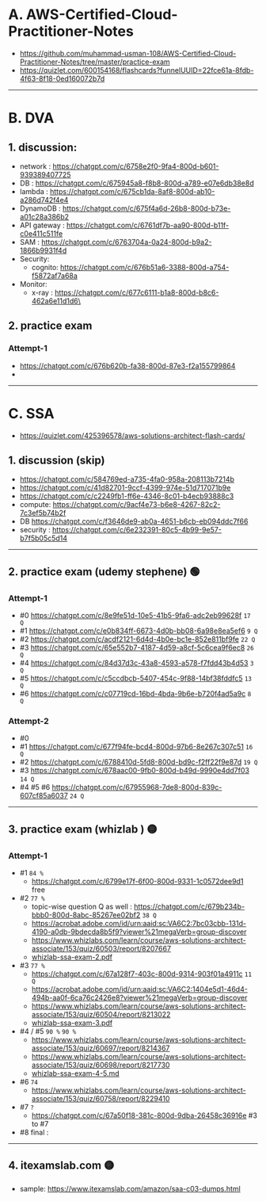 # A. AWS-Certified-Cloud-Practitioner-Notes
- https://github.com/muhammad-usman-108/AWS-Certified-Cloud-Practitioner-Notes/tree/master/practice-exam
- https://quizlet.com/600154168/flashcards?funnelUUID=22fce61a-8fdb-4f63-8f18-0ed160072b7d

---
# B. DVA
## 1. discussion:
- network : https://chatgpt.com/c/6758e2f0-9fa4-800d-b601-939389407725
- DB : https://chatgpt.com/c/675945a8-f8b8-800d-a789-e07e6db38e8d
- lambda : https://chatgpt.com/c/675cb1da-8af8-800d-ab10-a286d742f4e4
- DynamoDB : https://chatgpt.com/c/675f4a6d-26b8-800d-b73e-a01c28a386b2
- API gateway : https://chatgpt.com/c/6761df7b-aa90-800d-b11f-c0e411c511fe
- SAM : https://chatgpt.com/c/6763704a-0a24-800d-b9a2-1866b9931f4d
- Security: 
  - cognito: https://chatgpt.com/c/676b51a6-3388-800d-a754-f5872af7a68a
- Monitor:
  - x-ray : https://chatgpt.com/c/677c6111-b1a8-800d-b8c6-462a6e11d1d6\

## 2. practice exam  
### Attempt-1
- https://chatgpt.com/c/676b620b-fa38-800d-87e3-f2a155799864
- 

---
# C. SSA
- https://quizlet.com/425396578/aws-solutions-architect-flash-cards/

## 1. discussion (skip)
- https://chatgpt.com/c/584769ed-a735-4fa0-958a-208113b7214b
- https://chatgpt.com/c/41d82701-9ccf-4399-974e-51d717071b9e
- https://chatgpt.com/c/c2249fb1-ff6e-4346-8c01-b4ecb93888c3
- compute: https://chatgpt.com/c/9acf4e73-b6e8-4267-82c2-7c3ef5b74b2f
- DB https://chatgpt.com/c/f3646de9-ab0a-4651-b6cb-eb094ddc7f66
- security : https://chatgpt.com/c/6e232391-80c5-4b99-9e57-b7f5b05c5d14

---
## 2. practice exam (udemy stephene) :green_circle:
### Attempt-1
- #0 https://chatgpt.com/c/8e9fe51d-10e5-41b5-9fa6-adc2eb99628f `17 Q`
- #1 https://chatgpt.com/c/e0b834ff-6673-4d0b-bb08-6a98e8ea5ef6 `9 Q`
- #2 https://chatgpt.com/c/acdf2121-6d4d-4b0e-bc1e-852e811bf9fe `22 Q`
- #3 https://chatgpt.com/c/65e552b7-4187-4d59-a8cf-5c6cea9f6ec8 `26 Q`
- #4 https://chatgpt.com/c/84d37d3c-43a8-4593-a578-f7fdd43b4d53 `3 Q`
- #5 https://chatgpt.com/c/c5ccdbcb-5407-454c-9f88-14bf38fddfc5 `13 Q`
- #6 https://chatgpt.com/c/c07719cd-16bd-4bda-9b6e-b720f4ad5a9c `8 Q`

### Attempt-2
- #0 
- #1 https://chatgpt.com/c/677f94fe-bcd4-800d-97b6-8e267c307c51 `16 Q`
- #2 https://chatgpt.com/c/6788410d-5fd8-800d-bd9c-f2ff22f9e87d `19 Q`
- #3 https://chatgpt.com/c/678aac00-9fb0-800d-b49d-9990e4dd7f03 `14 Q`
- #4 #5 #6 https://chatgpt.com/c/67955968-7de8-800d-839c-607cf85a6037 `24 Q`

---
## 3. practice exam (whizlab ) :yellow_circle:
### Attempt-1
- #1 `84 %`
  - https://chatgpt.com/c/6799e17f-6f00-800d-9331-1c0572dee9d1  free
- #2 `77 %`
  - topic-wise question Q as well : https://chatgpt.com/c/679b234b-bbb0-800d-8abc-85267ee02bf2  `38 Q`
  - https://acrobat.adobe.com/id/urn:aaid:sc:VA6C2:7bc03cbb-131d-4190-a0db-9bdecda8b5f9?viewer%21megaVerb=group-discover
  - https://www.whizlabs.com/learn/course/aws-solutions-architect-associate/153/quiz/60503/report/8207667
  - [whizlab-ssa-exam-2.pdf](whizlab/whizlab-ssa-exam-2.pdf)
- #3 `77 %`
  - https://chatgpt.com/c/67a128f7-403c-800d-9314-903f01a4911c `11 Q`
  - https://acrobat.adobe.com/id/urn:aaid:sc:VA6C2:1404e5d1-46d4-494b-aa0f-6ca76c2426e8?viewer%21megaVerb=group-discover
  - https://www.whizlabs.com/learn/course/aws-solutions-architect-associate/153/quiz/60504/report/8213022
  - [whizlab-ssa-exam-3.pdf](whizlab/whizlab-ssa-exam-3.pdf)
- #4 / #5  `90 %` `90 %`
  - https://www.whizlabs.com/learn/course/aws-solutions-architect-associate/153/quiz/60697/report/8214367
  - https://www.whizlabs.com/learn/course/aws-solutions-architect-associate/153/quiz/60698/report/8217730
  - [whizlab-ssa-exam-4-5.md](whizlab/whizlab-ssa-exam-4-5.md)
- #6 ` 74 `
  - https://www.whizlabs.com/learn/course/aws-solutions-architect-associate/153/quiz/60758/report/8229410
- #7 ` ? `
  - https://chatgpt.com/c/67a50f18-381c-800d-9dba-26458c36916e #3 to #7 
- #8 final :

---
## 4. itexamslab.com :yellow_circle:
- sample: https://www.itexamslab.com/amazon/saa-c03-dumps.html